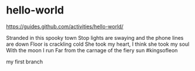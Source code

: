 # hello-world
https://guides.github.com/activities/hello-world/

Stranded in this spooky town 
Stop lights are swaying and the phone lines are down
Floor is crackling cold
She took my heart, I think she took my soul
With the moon I run
Far from the carnage of the fiery sun #kingsofleon

my first branch 

